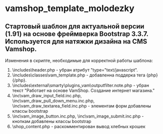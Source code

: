 # vamshop_template_molodezky
 
 Стартовый шаблон для актуальной версии (1.91) на основе фреймверка Bootstrap 3.3.7. Используется для натяжки дизайна на CMS Vamshop.
 -
 Изменения в скрипте, необходимые для корректной работы шаблона:
 1. \includes\header.php - убран атрибут "type="text/javascript".
 2. \includes\classes\vam_template.php - добавленна поддерка тега {php}{/php}.
 3. \includes\external\smarty\plugins_vam\outputfilter.note.php - убран текст "Работает на основе VamShop. Создание интернет магазина."
 4. \inc\vam_draw_input_field.inc.php, \inc\vam_draw_pull_down_menu.inc.php, \inc\vam_draw_textarea_field.inc.php - элементам форм добавлены классы bootstrap
 5. \inc\vam_image_button.inc.php, \inc\vam_image_submit.inc.php - кнопкам добавлены классы bootstrap
 6. \shop_content.php - раскомментирован вывод хлебных крошек
